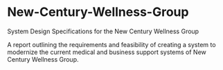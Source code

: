 # New-Century-Wellness-Group
System Design Specifications for the New Century Wellness Group

A report outlining the requirements and feasibility of creating a system 
to modernize the current medical and business support systems of New Century Wellness Group.
